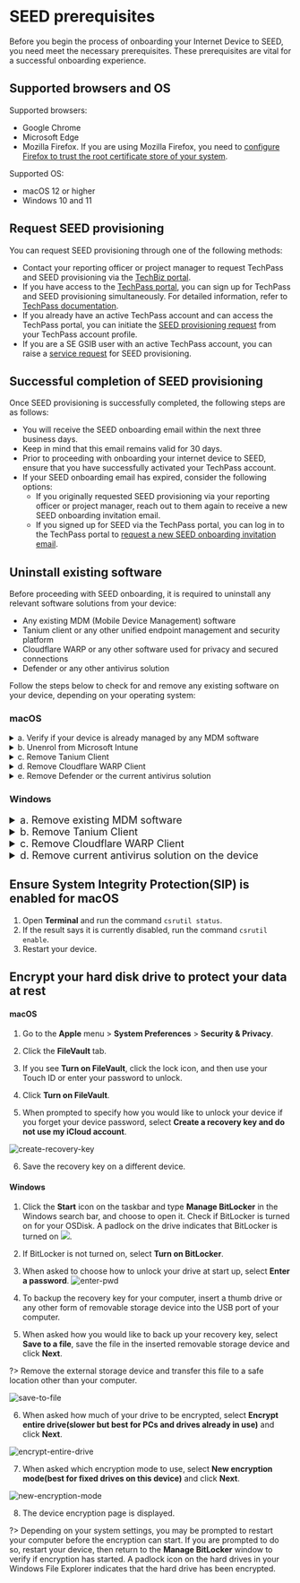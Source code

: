 # SEED prerequisites 

Before you begin the process of onboarding your Internet Device to SEED, you need meet the necessary prerequisites. These prerequisites are vital for a successful onboarding experience. 

## Supported browsers and OS

Supported browsers:

 - Google Chrome
 - Microsoft Edge
 - Mozilla Firefox. If you are using Mozilla Firefox, you need to [configure Firefox to trust the root certificate store of your system](https://support.mozilla.org/en-US/kb/setting-certificate-authorities-firefox).

Supported OS:

- macOS 12 or higher
- Windows 10 and 11

## Request SEED provisioning

You can request SEED provisioning through one of the following methods:

- Contact your reporting officer or project manager to request TechPass and SEED provisioning via the [TechBiz portal](http://portal.techbiz.suite.gov.sg/).
- If you have access to the [TechPass portal](https://portal.techpass.gov.sg/), you can sign up for TechPass and SEED provisioning simultaneously. For detailed information, refer to [TechPass documentation](https://docs.developer.tech.gov.sg/docs/techpass-user-guide/onboard-to-techpass).
- If you already have an active TechPass account and can access the TechPass portal, you can initiate the [SEED provisioning request](https://docs.developer.tech.gov.sg/docs/techpass-user-guide/request-for-seed-provisioning) from your TechPass account profile.
- If you are a SE GSIB user with an active TechPass account, you can raise a [service request](https://go.gov.sg/seed-techpass-support) for SEED provisioning.


## Successful completion of SEED provisioning

Once SEED provisioning is successfully completed, the following steps are as follows:

- You will receive the SEED onboarding email within the next three business days.
- Keep in mind that this email remains valid for 30 days.
- Prior to proceeding with onboarding your internet device to SEED, ensure that you have successfully activated your TechPass account.
- If your SEED onboarding email has expired, consider the following options:
  - If you originally requested SEED provisioning via your reporting officer or project manager, reach out to them again to receive a new SEED onboarding invitation email.
  - If you signed up for SEED via the TechPass portal, you can log in to the TechPass portal to [request a new SEED onboarding invitation email](https://docs.developer.tech.gov.sg/docs/techpass-user-guide/request-for-seed-provisioning).


## Uninstall existing software

Before proceeding with SEED onboarding, it is required to uninstall any relevant software solutions from your device:

- Any existing MDM (Mobile Device Management) software
- Tanium client or any other unified endpoint management and security platform
- Cloudflare WARP or any other software used for privacy and secured connections
- Defender or any other antivirus solution

Follow the steps below to check for and remove any existing software on your device, depending on your operating system:

### macOS

<details>
  <summary>a. Verify if your device is already managed by any MDM software</summary>

  Complete the following steps to find if your device is already managed by an MDM solution. 
  
  1. Choose the appropriate step based on your macOS version:
    
      a. If your macOS version is macOS 12, navigate to the **Apple** menu > **System Preferences** > **Profiles**.

      b. If your macOS version is macOS 13 or 14, navigate to the **Apple** menu > **System Settings** > **Privacy and Security** > **Profiles** on the right. You may need to scroll down.

  2. Click **Management Profile**.
     
      a. If your macOS version is macOS 12, and you see a page similar to the following, it indicates that you already have an MDM software installed.

      ![verify-other-mdm](images/onboarding-for-macos/verify-other-mdm.png)

      b. If your macOS version is macOS 13 or 14 and you see a similar page, it indicates that you already have MDM software installed.

      ![verify-other-mdm-on-ventura](images/onboarding-for-macos/verify-other-mdm-on-ventura.png)
     
 3. Choose the appropriate step:
 
    - If you have verified that your Internet Device is not currently managed by any MDM, proceed to step **c.Remove Tanium Client** to check for and remove Tanium Client if it is installed.

    - If your Internet Device is managed by an MDM software, go to **Settings** on the **Management Profile** to identify the current MDM software.

    ![verify-other-mdm](images/onboarding-for-macos/management-profile-settings.png)

?><br>- If you see Microsoft Intune in the settings, it indicates that your MDM is **Microsoft Intune**. Proceed to **step b. Unenrol from Microsoft Intune**<br>- For devices managed by other MDM software, please contact your organization's IT administrator to unenrol your device.

</details>
<details>
  <summary>b. Unenrol from Microsoft Intune</summary>

Complete the following steps to remove your device from Intune. 

?> To find if your device is enrolled with Intune, refer to step **a. Verify if your device is already managed by any MDM software**.

  1. Sign in to the **Company Portal** app.
    ![sign-in-to-company-portal](images/onboarding-for-macos/sign-in-to-company-portal.png)
  2. Go to **Devices** and click the three dots beside the device you want to unenrol.
  3. Choose **Remove**.
    ![devices](images/onboarding-for-macos/devices-2.png)
  4. When prompted to confirm the removal, select **Remove**.
  5. Click your profile icon and **Sign out** of the **Company Portal**.

</details>

<details>
  <summary>c. Remove Tanium Client</summary>

Complete the following steps to find if Tanium Client is available on your device and remove it.

  1. Open **Terminal** and run the following command:

   ```
  sudo ls /Library/Tanium/TaniumClient
   ```
  2. Enter your macOS password when prompted.

  3. If you see confirmation, as shown in the image below, that Tanium Client is installed on your device, proceed to step 4. If not, continue to **step d. Remove the Cloudflare WARP client**.


   <kbd>![tanium-client](images/clean-up-instructions-macos.png)</kbd>

  4. Run the following commands in **Terminal**:

     ```
     sudo launchctl unload /Library/LaunchDaemons/com.tanium.taniumclient.plist

     sudo launchctl remove com.tanium.taniumclient > /dev/null 2 >&1

     sudo rm /Library/LaunchDaemons/com.tanium.taniumclient.plist

     sudo rm /Library/LaunchDaemons/com.tanium.trace.recorder.plist

     sudo rm -rf /Library/Tanium/

     sudo rm /var/db/receipts/com.tanium.taniumclient.TaniumClient.pkg.bom

     sudo rm /var/db/receipts/com.tanium.taniumclient.TaniumClient.pkg.plist

     sudo rm /var/db/receipts/com.tanium.tanium.client.bom

     sudo rm /var/db/receipts/com.tanium.tanium.client.plist

    ```
  5. Enter your macOS password when prompted. Once the commands are successfully executed, Tanium Client is removed from your device.

</details>
<details>
  <summary>d. Remove Cloudflare WARP Client</summary>

Complete the following steps to find if Cloudflare WARP client is available on your device and remove it.  

  1. Click the **Finder** icon in the **Dock**.
  2. Choose **Applications**.
  3. Search for **Cloudflare WARP.app**.
  4. If available, open **Terminal** and run the following command:
    ```
    sudo /bin/sh /Applications/Cloudflare\ WARP.app/Contents/Resources/uninstall.sh
    ```

  5. When prompted, enter your macOS password.

</details>
<details><summary>e. Remove Defender or the current antivirus solution</summary>

If your device is already enroled with Defender or any other antivirus solution, it has to be completely unenroled from it before you proceed to onboard the device to SEED.

Complete the following steps to determine if Defender is your current antivirus solution and remove it from your device.

?> **Note**: If you have another antivirus solution, please contact your administrator to remove it.


1. Open **Terminal** and run `mdatp health.   
2. Choose the appropriate step:
  
   a. If you get a `mdatp: command not found` error, it means you do not have Defender installed on your device. You can skip the remaining steps in this section.

   b. Take note of the value displayed for **org_id**.
  
3. Identify the organisation corresponding to this **org_id** from the following table. This is the organisation that is linked to your Defender or antivirus solution on your device.

  | org_id  | Defender organisation | Offboarding package |
  | ------------- |:-------------:|:-------------:|
  | faa36a5e-2da6-4225-8e27-226177c801a0      | WOG     | [Download offboarding package](https://k3uwa66lu3tj6uxft46666ynhe0uvzor.lambda-url.ap-southeast-1.on.aws/local_wog_mac)    |
  | 49237d71-42ac-425a-a803-881b92cc18ce  | TechPass    | [Download offboarding package](https://k3uwa66lu3tj6uxft46666ynhe0uvzor.lambda-url.ap-southeast-1.on.aws/local_tp_mac)     |
  | 6389e966-e334-461d-86ce-0fed12484620 | Hive | Contact [Hive support](mailto:GDS_DEN@hive.gov.sg) to get the offboarding package. |


!> **Important**<br>- If your **Defender organization** is **Hive**, skip the remaining steps in this document. Obtain the offboarding package from Hive support and unenrol your device from Defender. Refer to the [offboarding FAQs](faqs/seed-offboarding-faqs.md) for instructions on how to unenrol your device from Defender using the Hive offboarding package.<br><br>- If your **Defender organization** is either **WOG** or **TechPass**, it suggests that this device may have already been onboarded to SEED under a different TechPass profile. Therefore, you need to offboard this device before proceeding further.<br><br>- If your **Defender organization** is **none of the above**, please contact the IT support of the organization that provided you with the device.


4. Log in with your TechPass to download the offboarding package.
5. Go to the folder where you downloaded the ZIP file and extract the files. You should see the following two files.

  ![extract-files](images/macos-extracted-files-for-offboarding.png)

?> **Note**: The file names vary with the organisation.

6. On your **Terminal**, run the following command:

```
sudo mdatp config tamper-protection enforcement-level --value audit
```

7. On **Terminal**, go to the folder where you extracted the files. For example, if they are in the **Downloads** > **Offboarding_local_wog_mac** folder, go to that folder.

  ![cd-extracted-folder](images/macos-cd-downloads.png)

8. Copy the below and run it in the same **Terminal**.

    ```
    sudo chmod +x local_mac_offboarding.sh
    ```

9. When prompted for a **password**, enter your device password.
10. Copy and run the following command in your **Terminal**.

    ```
    sudo ./local_mac_offboarding.sh
    ```

When the following success message appears in **Terminal**, ou will be automatically redirected to a form to submit the Intune Device ID.

  ![macos-success-message](images/macos-success-message.png)

11. Ensure your **Intune Device ID** is displayed on the form. If it is not displayed, provide it. Refer to [Get Intune Device ID](/offboard-device/mac-os) for assistance. 
12. Enter your organisational email address in the **Organisational Email Address** field and click **Verify**.
13. Enter the OTP you receive at this email address.  
14. Click **Submit**. Once this request is processed successfully, we will send a notification via email.

  ![successfully-offboarded-email](images/macos-successfully-offboarded-email.png)

</details>

### Windows

<details>
  <summary style="font-size:18px">a. Remove existing MDM software</summary>

Complete the following steps to find if your device is managed by an MDM solution and remove it.  

  1. Click the **Start** icon on the taskbar.
  2. Go to **Settings** > **Accounts**.
  3. From the left menu, choose **Access work or school**.

?> If your device is managed by an MDM software, your username in your organisation's domain will be displayed under **Work or school account**.

  4. Click **Work or school account** and then select **Disconnect**.


</details>

<details>
  <summary style="font-size:18px">b. Remove Tanium Client</summary>

Complete the following steps to find if Tanium client is available on your device and remove it.  

  1. Click **Start** icon on the taskbar.
  2. Go to **Settings** > **Apps** and search for **Tanium Client**.
  3. If available, choose it and then click **Uninstall**.

</details>

<details>
  <summary style="font-size:18px">c. Remove Cloudflare WARP Client</summary>

Complete the following steps to find if Cloudflare WARP client is available on your device and remove it.

  1. Click the **Start** icon on the taskbar.
  2. Go to **Settings** > **Apps** and search for **Cloudflare WARP**.
  3. If available, select it and then click **Uninstall**.

</details>

<details><summary style="font-size:18px">d. Remove current antivirus solution on the device</summary>

If your device is already enrolled with Defender or any other antivirus solution, it has to be completely unenrolled from it before you proceed to onboard the device to SEED.

Complete the following steps to find if Defender is your current antivirus solution and remove it from your device.

1. Go to the **Start** menu and search for **Powershell**.
2. Right-click on the search result for **PowerShell** and select **Run as Administrator**.

  ![open powershell](images/offboarding-windows/run_powershell.png)

3. On **Powershell**, run the following command:

```
$reg64 = [Microsoft.Win32.RegistryKey]::OpenBaseKey([Microsoft.Win32.RegistryHive]::LocalMachine, [Microsoft.Win32.RegistryView]::Registry64)
$OrgID =  $reg64.OpenSubKey("SOFTWARE\MICROSOFT\Windows Advanced Threat Protection\Status").GetValue("OrgID")
echo $OrgID
```

4. Take note of the value displayed for **OrgID**.

  ![find-org-id](images/offboarding-windows/org_id_win.png)

?> Note: If you do not receive any response, it means you do not have Defender installed on your device. You can skip the steps in this section.

5. Refer to the following table and identify your **Defender organisation** and download the offboarding package.

  | OrgID | Defender organisation | Offboarding package |
  | ------------- |:-------------:|:-------------:|
  | faa36a5e-2da6-4225-8e27-226177c801a0      | WOG     | [Download offboarding script](https://k3uwa66lu3tj6uxft46666ynhe0uvzor.lambda-url.ap-southeast-1.on.aws/local_wog_windows) |
  | 49237d71-42ac-425a-a803-881b92cc18ce  | TechPass    | [Download offboarding script](https://k3uwa66lu3tj6uxft46666ynhe0uvzor.lambda-url.ap-southeast-1.on.aws/local_tp_windows)    |
  | 6389e966-e334-461d-86ce-0fed12484620 | Hive | Contact [Hive support](mailto:GDS_DEN@hive.gov.sg) to get the offboarding package. |

  !> **Important**<br>- If your **Defender organisation** is **Hive**, please skip the remaining steps in this document. You need to get the offboarding package from the Hive support and unenrol your device from Defender. See the [offboarding FAQs](offboard-device/seed-offboarding-faqs.md) to know how to unenrol your device from Defender using the Hive offboarding package.<br><br>- If your **Defender organisation** is either **WOG** or **TechPass**, it indicates that this device may already have been onboarded to SEED under a different TechPass profile. So you need to [offboard](offboard-device/offboard-device-from-seed) this device first before proceeding further. <br><br>- If your **Defender organisation** is **none of the above**, contact the IT support of the organisation that provided you with the device.

6. Go to the folder where you downloaded the ZIP file and extract the files. You should see the following two files.

  ![extract-files](images/offboarding-windows/windows-extracted-files.png)

?> **Note**: The file names vary with the organisation.

7. Right-click the unzipped folder to select **Show more options** > **Copy as path**. The folder path is now saved to your clipboard.

8. On **Powershell**, run the following command to go to the folder which has the extracted files:

    ```
    cd {Path from clipboard}
    ```

    For example:

    ```
    cd "C:\Users\testUser\Downloads\Offboarding_local_tp_windows"

    ```

    ![directory](images/offboarding-windows/windows_cd_downloads.png)

10. To run the script, enter the following command:

    ```
    powershell.exe -ExecutionPolicy Bypass .\local_windows_offboarding.ps1

    ```

When you see the following success message on your **Powershell**, you are automatically directed to a form to submit the Intune Device ID.

![macos-success-message](images/offboarding-windows/windows_success_message.png)

11. Ensure your **Intune Device ID** is displayed on the form. If it is not displayed, provide it. See [Get Intune Device ID](https://docs.developer.tech.gov.sg/docs/security-suite-for-engineering-endpoint-devices/offboard-device/mac-os-using-script?id=get-intune-device-id). 
12. Enter your organisational email address in **Organisational Email Address** and click **Verify**.
13. Enter the OTP you receive at this email address.  
14. Click **Submit**. When this request is processed successfully, we send a notification via email.

  ![successfully-offboarded-email](images/macos-successfully-offboarded-email.png)

</details>

<!-- tabs:end -->

## Ensure System Integrity Protection(SIP) is enabled for macOS

1. Open **Terminal** and run the command `csrutil status`.
2. If the result says it is currently disabled, run the command `csrutil enable`.
3. Restart your device.

## Encrypt your hard disk drive to protect your data at rest

<!-- tabs:start -->

#### **macOS**

1. Go to the **Apple** menu > **System Preferences** > **Security & Privacy**.

2. Click the **FileVault** tab.

3. If you see **Turn on FileVault**, click the lock icon, and then use your Touch ID or enter your password to unlock.

4. Click **Turn on FileVault**.

5. When prompted to specify how you would like to unlock your device if you forget your device password,  select **Create a recovery key and do not use my iCloud account**.

  ![create-recovery-key](images/onboarding-for-macos/create-recovery-key-1.png)

6. Save the recovery key on a different device.

#### **Windows**

1. Click the **Start** icon on the taskbar and type **Manage BitLocker** in the Windows search bar, and choose to open it. Check if BitLocker is turned on for your OSDisk. A padlock on the drive indicates that BitLocker is turned on ![](images/onboarding-instructions-for-windows/bitlocker-enabled.png).
2. If BitLocker is not turned on, select **Turn on BitLocker**.
3. When asked to choose how to unlock your drive at start up, select **Enter a password**.
  ![enter-pwd](images/onboarding-instructions-for-windows/enter-pwd.png)

4. To backup the recovery key for your computer, insert a thumb drive or any other form of removable storage device into the USB port of your computer.
5. When asked how you would like to back up your recovery key, select **Save to a file**, save the file in the inserted removable storage device and click **Next**.

?> Remove the external storage device and transfer this file to a safe location other than your computer.

  ![save-to-file](images/onboarding-instructions-for-windows/save-to-file.png)

6. When asked how much of your drive to be encrypted, select **Encrypt entire drive(slower but best for PCs and drives already in use)** and click **Next**.

  ![encrypt-entire-drive](images/onboarding-instructions-for-windows/encrypt-entire-drive.png)

7. When asked which encryption mode to use, select **New encryption mode(best for fixed drives on this device)** and click **Next**.

  ![new-encryption-mode](images/onboarding-instructions-for-windows/new-encryption-mode.png)

8. The device encryption page is displayed. <!--Click **Start encrypting**.-->

?> Depending on your system settings, you may be prompted to restart your computer before the encryption can start. If you are prompted to do so, restart your device, then return to the **Manage BitLocker** window to verify if encryption has started. A padlock icon on the hard drives in your Windows File Explorer indicates that the hard drive has been encrypted.

<!-- tabs:end -->
